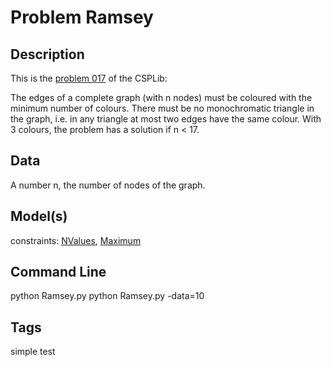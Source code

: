 # Problem Ramsey
## Description
This is the [problem 017](https://www.csplib.org/Problems/prob017/) of the CSPLib:

The edges of a complete graph (with n nodes) must be coloured with the minimum number of colours.
There must be no monochromatic triangle in the graph, i.e. in any triangle at most two edges have the same colour.
With 3 colours, the problem has a solution if n < 17.


## Data
A number n, the number of nodes of the graph.

## Model(s)

  constraints: [NValues](http://pycsp.org/documentation/constraints/NValues), [Maximum](http://pycsp.org/documentation/constraints/Maximum)


## Command Line

python Ramsey.py
python Ramsey.py -data=10

## Tags
  simple test
